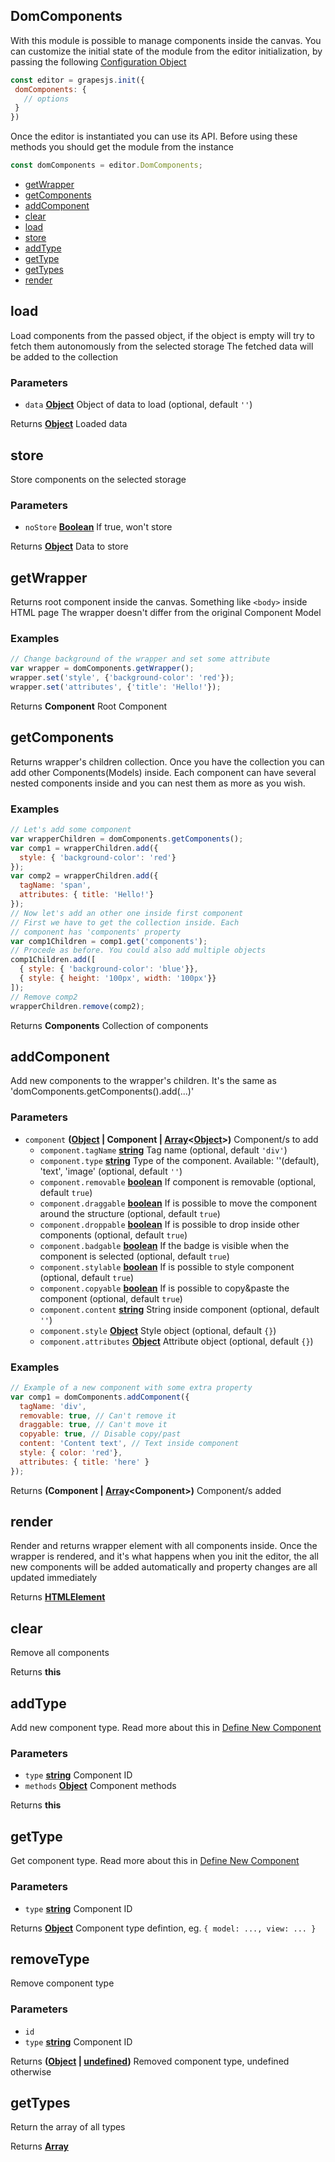 <!-- Generated by documentation.js. Update this documentation by updating the source code. -->

## DomComponents

With this module is possible to manage components inside the canvas. You can customize the initial state of the module from the editor initialization, by passing the following [Configuration Object][1]

```js
const editor = grapesjs.init({
 domComponents: {
   // options
 }
})
```

Once the editor is instantiated you can use its API. Before using these methods you should get the module from the instance

```js
const domComponents = editor.DomComponents;
```

-   [getWrapper][2]
-   [getComponents][3]
-   [addComponent][4]
-   [clear][5]
-   [load][6]
-   [store][7]
-   [addType][8]
-   [getType][9]
-   [getTypes][10]
-   [render][11]

## load

Load components from the passed object, if the object is empty will try to fetch them
autonomously from the selected storage
The fetched data will be added to the collection

### Parameters

-   `data` **[Object][12]** Object of data to load (optional, default `''`)

Returns **[Object][12]** Loaded data

## store

Store components on the selected storage

### Parameters

-   `noStore` **[Boolean][13]** If true, won't store

Returns **[Object][12]** Data to store

## getWrapper

Returns root component inside the canvas. Something like `<body>` inside HTML page
The wrapper doesn't differ from the original Component Model

### Examples

```javascript
// Change background of the wrapper and set some attribute
var wrapper = domComponents.getWrapper();
wrapper.set('style', {'background-color': 'red'});
wrapper.set('attributes', {'title': 'Hello!'});
```

Returns **Component** Root Component

## getComponents

Returns wrapper's children collection. Once you have the collection you can
add other Components(Models) inside. Each component can have several nested
components inside and you can nest them as more as you wish.

### Examples

```javascript
// Let's add some component
var wrapperChildren = domComponents.getComponents();
var comp1 = wrapperChildren.add({
  style: { 'background-color': 'red'}
});
var comp2 = wrapperChildren.add({
  tagName: 'span',
  attributes: { title: 'Hello!'}
});
// Now let's add an other one inside first component
// First we have to get the collection inside. Each
// component has 'components' property
var comp1Children = comp1.get('components');
// Procede as before. You could also add multiple objects
comp1Children.add([
  { style: { 'background-color': 'blue'}},
  { style: { height: '100px', width: '100px'}}
]);
// Remove comp2
wrapperChildren.remove(comp2);
```

Returns **Components** Collection of components

## addComponent

Add new components to the wrapper's children. It's the same
as 'domComponents.getComponents().add(...)'

### Parameters

-   `component` **([Object][12] | Component | [Array][14]&lt;[Object][12]>)** Component/s to add
    -   `component.tagName` **[string][15]** Tag name (optional, default `'div'`)
    -   `component.type` **[string][15]** Type of the component. Available: ''(default), 'text', 'image' (optional, default `''`)
    -   `component.removable` **[boolean][13]** If component is removable (optional, default `true`)
    -   `component.draggable` **[boolean][13]** If is possible to move the component around the structure (optional, default `true`)
    -   `component.droppable` **[boolean][13]** If is possible to drop inside other components (optional, default `true`)
    -   `component.badgable` **[boolean][13]** If the badge is visible when the component is selected (optional, default `true`)
    -   `component.stylable` **[boolean][13]** If is possible to style component (optional, default `true`)
    -   `component.copyable` **[boolean][13]** If is possible to copy&paste the component (optional, default `true`)
    -   `component.content` **[string][15]** String inside component (optional, default `''`)
    -   `component.style` **[Object][12]** Style object (optional, default `{}`)
    -   `component.attributes` **[Object][12]** Attribute object (optional, default `{}`)

### Examples

```javascript
// Example of a new component with some extra property
var comp1 = domComponents.addComponent({
  tagName: 'div',
  removable: true, // Can't remove it
  draggable: true, // Can't move it
  copyable: true, // Disable copy/past
  content: 'Content text', // Text inside component
  style: { color: 'red'},
  attributes: { title: 'here' }
});
```

Returns **(Component | [Array][14]&lt;Component>)** Component/s added

## render

Render and returns wrapper element with all components inside.
Once the wrapper is rendered, and it's what happens when you init the editor,
the all new components will be added automatically and property changes are all
updated immediately

Returns **[HTMLElement][16]** 

## clear

Remove all components

Returns **this** 

## addType

Add new component type.
Read more about this in [Define New Component][17]

### Parameters

-   `type` **[string][15]** Component ID
-   `methods` **[Object][12]** Component methods

Returns **this** 

## getType

Get component type.
Read more about this in [Define New Component][17]

### Parameters

-   `type` **[string][15]** Component ID

Returns **[Object][12]** Component type defintion, eg. `{ model: ..., view: ... }`

## removeType

Remove component type

### Parameters

-   `id`  
-   `type` **[string][15]** Component ID

Returns **([Object][12] \| [undefined][18])** Removed component type, undefined otherwise

## getTypes

Return the array of all types

Returns **[Array][14]** 

[1]: https://github.com/artf/grapesjs/blob/master/src/dom_components/config/config.js

[2]: #getwrapper

[3]: #getcomponents

[4]: #addcomponent

[5]: #clear

[6]: #load

[7]: #store

[8]: #addtype

[9]: #gettype

[10]: #gettypes

[11]: #render

[12]: https://developer.mozilla.org/docs/Web/JavaScript/Reference/Global_Objects/Object

[13]: https://developer.mozilla.org/docs/Web/JavaScript/Reference/Global_Objects/Boolean

[14]: https://developer.mozilla.org/docs/Web/JavaScript/Reference/Global_Objects/Array

[15]: https://developer.mozilla.org/docs/Web/JavaScript/Reference/Global_Objects/String

[16]: https://developer.mozilla.org/docs/Web/HTML/Element

[17]: https://grapesjs.com/docs/modules/Components.html#define-new-component

[18]: https://developer.mozilla.org/docs/Web/JavaScript/Reference/Global_Objects/undefined
